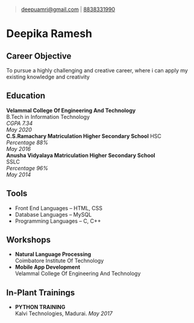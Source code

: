 >[deepuamri@gmail.com](mailto:deepuamri@gmail.com) | 
[8838331990](tel:8838331990)

# Deepika Ramesh
## Career Objective
   To pursue a highly challenging and creative career, where i can apply my existing knowledge and creativity
## Education
**Velammal College Of Engineering And Technology**  
 B.Tech in Information Technology  
*CGPA 7.34*  
*May 2020*  
**C.S.Ramachary Matriculation Higher Secondary School** 
 HSC  
*Percentage 88%*  
*May 2016*  
**Anusha Vidyalaya Matriculation Higher Secondary School**  
 SSLC  
*Percentage 96%*  
*May 2014*   

## Tools
- Front End Languages &ndash; HTML, CSS 
- Database Languages &ndash; MySQL
- Programming Languages &ndash; C, C++

## Workshops
- **Natural Language Processing**  
Coimbatore Institute Of Technology 
- **Mobile App Development**  
Velammal College Of Engineering And Technology

## In-Plant Trainings
- **PYTHON TRAINING**  
Kalvi Technologies, Madurai. 
*May 2017*


